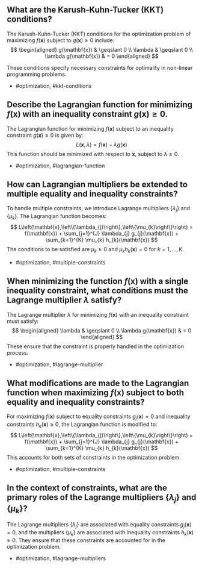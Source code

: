 ## What are the Karush-Kuhn-Tucker (KKT) conditions?
The Karush-Kuhn-Tucker (KKT) conditions for the optimization problem of maximizing $f(\mathbf{x})$ subject to $g(\mathbf{x}) \geqslant 0$ include:
$$
\begin{aligned}
g(\mathbf{x}) & \geqslant 0 \\
\lambda & \geqslant 0 \\
\lambda g(\mathbf{x}) & = 0
\end{aligned}
$$

These conditions specify necessary constraints for optimality in non-linear programming problems.

- #optimization, #kkt-conditions

## Describe the Lagrangian function for minimizing $f(\mathbf{x})$ with an inequality constraint $g(\mathbf{x}) \geqslant 0$.

The Lagrangian function for minimizing $f(\mathbf{x})$ subject to an inequality constraint $g(\mathbf{x}) \geqslant 0$ is given by:
$$
L(\mathbf{x}, \lambda) = f(\mathbf{x}) - \lambda g(\mathbf{x})
$$
This function should be minimized with respect to $\mathbf{x}$, subject to $\lambda \geqslant 0$.

- #optimization, #lagrangian-function

## How can Lagrangian multipliers be extended to multiple equality and inequality constraints?

To handle multiple constraints, we introduce Lagrange multipliers $\{\lambda_{j}\}$ and $\{\mu_{k}\}$. The Lagrangian function becomes:
$$
L\left(\mathbf{x},\left\{\lambda_{j}\right\},\left\{\mu_{k}\right\}\right) = f(\mathbf{x}) + \sum_{j=1}^{J} \lambda_{j} g_{j}(\mathbf{x}) + \sum_{k=1}^{K} \mu_{k} h_{k}(\mathbf{x})
$$
The conditions to be satisfied are $\mu_{k} \geq 0$ and $\mu_{k} h_{k}(\mathbf{x}) = 0$ for $k = 1, \ldots, K$.

- #optimization, #multiple-constraints

## When minimizing the function $f(\mathbf{x})$ with a single inequality constraint, what conditions must the Lagrange multiplier $\lambda$ satisfy?

The Lagrange multiplier $\lambda$ for minimizing $f(\mathbf{x})$ with an inequality constraint must satisfy:
$$
\begin{aligned}
\lambda & \geqslant 0 \\
\lambda g(\mathbf{x}) & = 0
\end{aligned}
$$
These ensure that the constraint is properly handled in the optimization process.

- #optimization, #lagrange-multiplier

## What modifications are made to the Lagrangian function when maximizing $f(\mathbf{x})$ subject to both equality and inequality constraints?

For maximizing $f(\mathbf{x})$ subject to equality constraints $g_j(\mathbf{x}) = 0$ and inequality constraints $h_k(\mathbf{x}) \geqslant 0$, the Lagrangian function is modified to:
$$
L\left(\mathbf{x},\left\{\lambda_{j}\right\},\left\{\mu_{k}\right\}\right) = f(\mathbf{x}) + \sum_{j=1}^{J} \lambda_{j} g_{j}(\mathbf{x}) + \sum_{k=1}^{K} \mu_{k} h_{k}(\mathbf{x})
$$
This accounts for both sets of constraints in the optimization problem.

- #optimization, #multiple-constraints

## In the context of constraints, what are the primary roles of the Lagrange multipliers $\{\lambda_j\}$ and $\{\mu_k\}$?

The Lagrange multipliers $\{\lambda_j\}$ are associated with equality constraints $g_j(\mathbf{x}) = 0$, and the multipliers $\{\mu_k\}$ are associated with inequality constraints $h_k(\mathbf{x}) \geqslant 0$. They ensure that these constraints are accounted for in the optimization problem.

- #optimization, #lagrange-multipliers